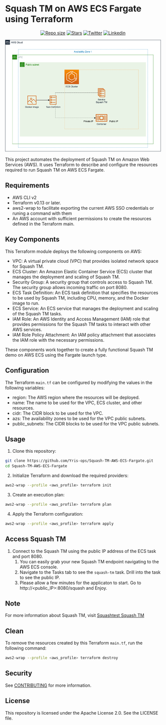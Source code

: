 # Squash TM on AWS ECS Fargate using Terraform

<p align="center">
	<a href="https://github.com/Yris-ops/squash-tm-aws-ecs-fargate"><img alt="Repo size" src="https://img.shields.io/github/repo-size/Yris-ops/squash-tm-aws-ecs-fargate"></a>
	<a href="https://github.com/Yris-ops/squash-tm-aws-ecs-fargate"><img alt="Stars" src="https://img.shields.io/github/stars/Yris-ops/squash-tm-aws-ecs-fargate"></a>
	<a href="https://twitter.com/cz_antoine"><img alt="Twitter" src="https://img.shields.io/twitter/follow/cz_antoine?style=social"></a>
	<a href="https://www.linkedin.com/in/antoine-cichowicz-837575b1"><img alt="Linkedin" src="https://img.shields.io/badge/-Antoine-blue?style=flat-square&logo=Linkedin&logoColor=white"></a>
<p>

![Squash TM on AWS ECS Fargate using Terraform](./img/SquashTMArchitecture.png)

This project automates the deployment of Squash TM on Amazon Web Services (AWS). It uses Terraform to describe and configure the resources required to run Squash TM on AWS ECS Fargate.

## Requirements

- AWS CLI v2
- Terraform v0.13 or later.
- aws2-wrap to facilitate exporting the current AWS SSO credentials or runing a command with them
- An AWS account with sufficient permissions to create the resources defined in the Terraform main.

## Key Components

This Terraform module deploys the following components on AWS:

- VPC: A virtual private cloud (VPC) that provides isolated network space for Squash TM.
- ECS Cluster: An Amazon Elastic Container Service (ECS) cluster that manages the deployment and scaling of Squash TM.
- Security Group: A security group that controls access to Squash TM. The security group allows incoming traffic on port 8080.
- ECS Task Definition: An ECS task definition that specifies the resources to be used by Squash TM, including CPU, memory, and the Docker image to run.
- ECS Service: An ECS service that manages the deployment and scaling of the Squash TM tasks.
- IAM Role: An AWS Identity and Access Management (IAM) role that provides permissions for the Squash TM tasks to interact with other AWS services.
- IAM Role Policy Attachment: An IAM policy attachment that associates the IAM role with the necessary permissions.

These components work together to create a fully functional Squash TM demo on AWS ECS using the Fargate launch type.

## Configuration

The Terraform `main.tf` can be configured by modifying the values in the following variables:

- region: The AWS region where the resources will be deployed.
- name: The name to be used for the VPC, ECS cluster, and other resources.
- cidr: The CIDR block to be used for the VPC.
- azs: The availability zones to be used for the VPC public subnets.
- public_subnets: The CIDR blocks to be used for the VPC public subnets.

## Usage

1. Clone this repository:

``` bash
git clone https://github.com/Yris-ops/Squash-TM-AWS-ECS-Fargate.git
cd Squash-TM-AWS-ECS-Fargate
```

2. Initialize Terraform and download the required providers:
``` bash
aws2-wrap --profile <aws_profile> terraform init
```

3. Create an execution plan:

``` bash
aws2-wrap --profile <aws_profile> terraform plan
```

4. Apply the Terraform configuration:

``` bash
aws2-wrap --profile <aws_profile> terraform apply
```

## Access Squash TM

1. Connect to the Squash TM using the public IP address of the ECS task and port 8080.
	1. You can easily grab your new Squash TM endpoint navigating to the AWS ECS console.
	1. Navigate to the Tasks tab to see the `squash-tm` task. Drill into the task to see the public IP.
	1. Please allow a few minutes for the applicaton to start. Go to http://<public_IP>:8080/squash and Enjoy.

## Note

For more information about Squash TM, visit [Squashtest Squash TM](https://hub.docker.com/r/squashtest/squash-tm)

## Clean 

To remove the resources created by this Terraform `main.tf`, run the following command:

``` bash
aws2-wrap --profile <aws_profile> terraform destroy
```

## Security

See [CONTRIBUTING](CONTRIBUTING.md#security-issue-notifications) for more information.

## License

This repository is licensed under the Apache License 2.0. See the LICENSE file.
